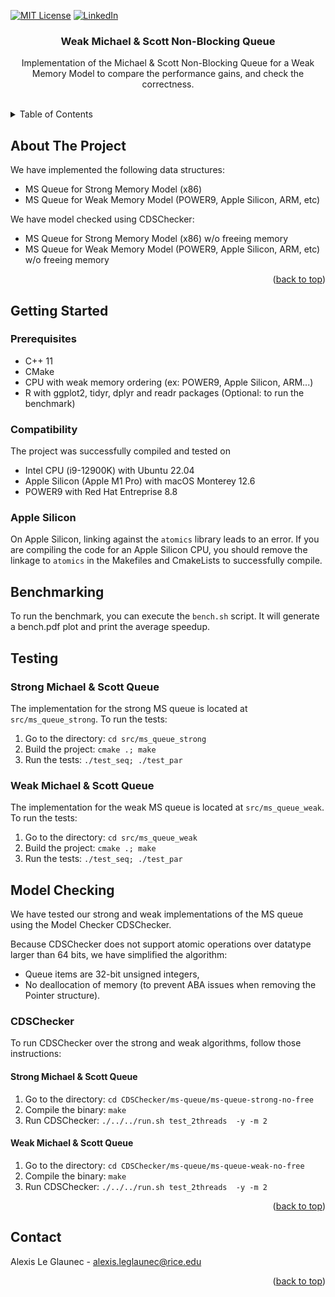 
<div id="top"></div>



<!-- PROJECT SHIELDS -->
[![MIT License][license-shield]][license-url]
[![LinkedIn][linkedin-shield]][linkedin-url]



<h3 align="center">Weak Michael & Scott Non-Blocking Queue</h3>

  <p align="center">
        Implementation of the Michael & Scott Non-Blocking Queue for a Weak Memory Model to compare the performance gains, and check the correctness.
    <br />
    <br />
  </p>



<!-- TABLE OF CONTENTS -->
<details>
  <summary>Table of Contents</summary>
  <ol>
    <li>
      <a href="#about-the-project">About The Project</a>
    </li>
    <li>
      <a href="#getting-started">Getting Started</a>
      <ul>
        <li><a href="#prerequisites">Prerequisites</a></li>
      </ul>
    </li>
    <li><a href="#usage">Usage</a></li>
    <li><a href="#contact">Contact</a></li>
  </ol>
</details>



<!-- ABOUT THE PROJECT -->
## About The Project

We have implemented the following data structures:
* MS Queue for Strong Memory Model (x86)
* MS Queue for Weak Memory Model (POWER9, Apple Silicon, ARM, etc)

We have model checked using CDSChecker:
* MS Queue for Strong Memory Model (x86) w/o freeing memory
* MS Queue for Weak Memory Model (POWER9, Apple Silicon, ARM, etc) w/o freeing memory

<p align="right">(<a href="#top">back to top</a>)</p>

<!-- GETTING STARTED -->
## Getting Started

### Prerequisites

* C++ 11
* CMake
* CPU with weak memory ordering (ex: POWER9, Apple Silicon, ARM...)
* R with ggplot2, tidyr, dplyr and readr packages (Optional: to run the benchmark)


### Compatibility
The project was successfully compiled and tested on 
- Intel CPU (i9-12900K) with Ubuntu 22.04
- Apple Silicon (Apple M1 Pro) with macOS Monterey 12.6
- POWER9 with Red Hat Entreprise 8.8 

### Apple Silicon 
On Apple Silicon, linking against the `atomics` library leads to an error. 
If you are compiling the code for an Apple Silicon CPU, you should remove the linkage
to `atomics` in the Makefiles and CmakeLists to successfully compile.

## Benchmarking 
To run the benchmark, you can execute the `bench.sh` script.
It will generate a bench.pdf plot and print the average speedup.


## Testing

### Strong Michael & Scott Queue
The implementation for the strong MS queue is located at `src/ms_queue_strong`.
To run the tests:

1. Go to the directory: `cd src/ms_queue_strong`
2. Build the project: `cmake .; make`
3. Run the tests: `./test_seq; ./test_par`

### Weak Michael & Scott Queue
The implementation for the weak MS queue is located at `src/ms_queue_weak`.
To run the tests:

1. Go to the directory: `cd src/ms_queue_weak`
2. Build the project: `cmake .; make`
3. Run the tests: `./test_seq; ./test_par`

## Model Checking
We have tested our strong and weak implementations of the MS queue using the Model Checker CDSChecker.


Because CDSChecker does not support atomic operations over datatype larger than 64 bits, we have simplified the algorithm:
* Queue items are 32-bit unsigned integers,
* No deallocation of memory (to prevent ABA issues when removing the Pointer structure).

### CDSChecker
To run CDSChecker over the strong and weak algorithms, follow those instructions:

#### Strong Michael & Scott Queue
1. Go to the directory: `cd CDSChecker/ms-queue/ms-queue-strong-no-free`
2. Compile the binary: `make`
3. Run CDSChecker: `./../../run.sh test_2threads  -y -m 2`

#### Weak Michael & Scott Queue
1. Go to the directory: `cd CDSChecker/ms-queue/ms-queue-weak-no-free`
2. Compile the binary: `make`
3. Run CDSChecker: `./../../run.sh test_2threads  -y -m 2`

<p align="right">(<a href="#top">back to top</a>)</p>


<!-- CONTACT -->
## Contact

Alexis Le Glaunec - alexis.leglaunec@rice.edu

<p align="right">(<a href="#top">back to top</a>)</p>


<!-- MARKDOWN LINKS & IMAGES -->
<!-- https://www.markdownguide.org/basic-syntax/#reference-style-links -->
[license-shield]: https://img.shields.io/github/license/alexis51151/SAT-DPLL.svg?style=for-the-badge
[license-url]: https://github.com/alexis51151/SAT-DPLL/blob/master/LICENSE.md
[linkedin-shield]: https://img.shields.io/badge/-LinkedIn-black.svg?style=for-the-badge&logo=linkedin&colorB=555
[linkedin-url]: https://linkedin.com/in/alexis-leglaunec
[product-screenshot]: images/screenshot.png

